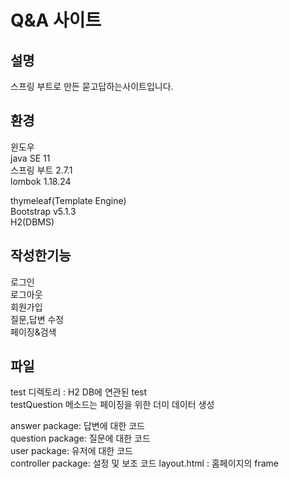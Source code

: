 # Q&A 사이트

## 설명
스프링 부트로 만든 묻고답하는사이트입니다.

## 환경
윈도우   
java SE 11  
스프링 부트 2.7.1  
lombok 1.18.24 

thymeleaf(Template Engine)  
Bootstrap v5.1.3  
H2(DBMS)


## 작성한기능
로그인   
로그아웃  
회원가입  
질문,답변 수정  
페이징&검색  

## 파일
test 디렉토리 : H2 DB에 연관된 test  
testQuestion 메소드는 페이징을 위한 더미 데이터 생성  

answer package: 답변에 대한 코드    
question package: 질문에 대한 코드    
user package:  유저에 대한 코드  
controller package: 설정 및 보조 코드 
layout.html : 홈페이지의 frame 